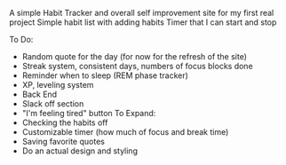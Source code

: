 A simple Habit Tracker and overall self improvement site for my first real project
Simple habit list with adding habits
Timer that I can start and stop

To Do:
 - Random quote for the day (for now for the refresh of the site)
 - Streak system, consistent days, numbers of focus blocks done
 - Reminder when to sleep (REM phase tracker)
 - XP, leveling system
 - Back End
 - Slack off section
 - "I'm feeling tired" button
To Expand:
 - Checking the habits off
 - Customizable timer (how much of focus and break time)
 - Saving favorite quotes
 - Do an actual design and styling